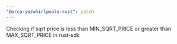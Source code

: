 ```yaml
---
"@orca-so/whirlpools-rust": patch
---
```


Checking if sqrt price is less than MIN_SQRT_PRICE or greater than MAX_SQRT_PRICE in rust-sdk

